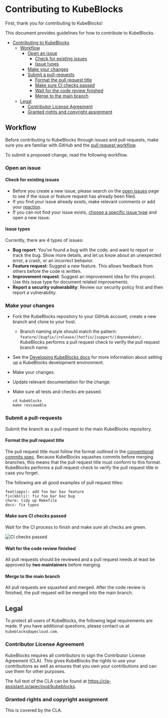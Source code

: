 # Contributing to KubeBlocks

First, thank you for contributing to KubeBlocks!

This document provides guidelines for how to contribute to KubeBlocks.

- [Contributing to KubeBlocks](#contributing-to-kubeblocks)
  - [Workflow](#workflow)
    - [Open an issue](#open-an-issue)
      - [Check for existing issues](#check-for-existing-issues)
      - [Issue types](#issue-types)
    - [Make your changes](#make-your-changes)
    - [Submit a pull-requests](#submit-a-pull-requests)
      - [Format the pull request title](#format-the-pull-request-title)
      - [Make sure CI checks passed](#make-sure-ci-checks-passed)
      - [Wait for the code review finished](#wait-for-the-code-review-finished)
      - [Merge to the main branch](#merge-to-the-main-branch)
  - [Legal](#legal)
    - [Contributor License Agreement](#contributor-license-agreement)
    - [Granted rights and copyright assignment](#granted-rights-and-copyright-assignment)

## Workflow

Before contributing to KubeBlocks through issues and pull requests, make sure you are familiar with GitHub and the [pull request workflow](https://docs.github.com/en/get-started/quickstart/github-flow).

To submit a proposed change, read the following workflow.

### Open an issue

#### Check for existing issues

- Before you create a new issue, please search on the [open issues](https://github.com/apecloud/kubeblocks/issues) page to see if the issue or feature request has already been filed.
- If you find your issue already exists, make relevant comments or add your [reaction](https://github.blog/2016-03-10-add-reactions-to-pull-requests-issues-and-comments/).
- If you can not find your issue exists, [choose a specific issue type](https://github.com/apecloud/kubeblocks/issues/new/choose) and open a new issue.

#### Issue types

Currently, there are 4 types of issues:

- **Bug report**: You’ve found a bug with the code, and want to report or track the bug. Show more details, and let us know about an unexpected error, a crash, or an incorrect behavior.
- **Feature request**: Suggest a new feature. This allows feedback from others before the code is written.
- **Improvement request**: Suggest an improvement idea for this project. Use this issue type for document related improvements.
- **Report a security vulnerability**: Review our security policy first and then report a vulnerability.

### Make your changes

- Fork the KubeBlocks repository to your GitHub account, create a new branch and clone to your host.
  - Branch naming style should match the pattern: `feature/|bugfix/|release/|hotfix/|support/|dependabot/`. KubeBlocks performs a pull request check to verify the pull request branch name.
- See the [Developing KubeBlocks docs](./index.md) for more information about setting up a KubeBlocks development environment.
- Make your changes.
- Update relevant documentation for the change.
- Make sure all tests and checks are passed.

    ```shell
    cd kubeblocks
    make reviewable
    ```

### Submit a pull-requests

Submit the branch as a pull request to the main KubeBlocks repository.

#### Format the pull request title

The pull request title must follow the format outlined in the [conventional commits spec](https://www.conventionalcommits.org/en/v1.0.0/). Because KubeBlocks squashes commits before merging branches, this means that the pull request title must conform to this format. KubeBlocks performs a pull request check to verify the pull request title in case you forget.

The following are all good examples of pull request titles:

```shell
feat(apps): add foo bar baz feature
fix(kbcli): fix foo bar baz bug
chore: tidy up Makefile
docs: fix typos
```

#### Make sure CI checks passed

Wait for the CI process to finish and make sure all checks are green.

![CI checks passed](./img/ci_checks_passed.jpeg)

#### Wait for the code review finished

All pull requests should be reviewed and a pull request needs at least be approved by **two maintainers** before merging.

#### Merge to the main branch

All pull requests are squashed and merged. After the code review is finished, the pull request will be merged into the main branch.

## Legal

To protect all users of KubeBlocks, the following legal requirements are made. If you have additional questions, please contact us at `kubeblocks@apecloud.com`.

### Contributor License Agreement

KubeBlocks requires all contributors to sign the Contributor License Agreement (CLA). This gives KubeBlocks the rights to use your contributions as well as ensures that you own your contributions and can use them for other purposes.

The full text of the CLA can be found at https://cla-assistant.io/apecloud/kubeblocks.

### Granted rights and copyright assignment

This is covered by the CLA.

